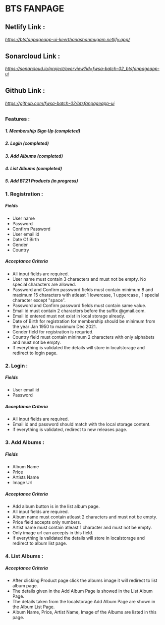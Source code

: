 # BTS FANPAGE

## Netlify Link :
   ###### https://btsfanpageapp-ui-keerthanashanmugam.netlify.app/

## Sonarcloud Link :
   ###### https://sonarcloud.io/project/overview?id=fwsa-batch-02_btsfanpageapp-ui 

## Github Link :
   ###### https://github.com/fwsa-batch-02/btsfanpageapp-ui      

### Features :
   ##### 1. Membership Sign Up (completed)
   ##### 2. Login (completed)
   ##### 3. Add Albums (completed)
   ##### 4. List Albums (completed)
   ##### 5. Add BT21 Products (in progress)

### 1. Registration :

   ##### Fields
  * User name
  * Password
  * Confirm Password
  * User email id
  * Date Of Birth
  * Gender
  * Country
   ##### Acceptance Criteria
  * All input fields are required.
  *  User name must contain 3 characters and must not be empty. No special characters are allowed.
  * Password and Confirm password fields must contain minimum 8 and maximum 15 characters with atleast 1 lowercase, 1 uppercase , 1 special character except "space".
  * Password and Confirm password fields must contain same value.
  * Email id must contain 2 characters before the suffix @gmail.com.
  * Email id entered must not exist in local storage already.
  * Date of Birth for registration for membership should be minimum from the year Jan 1950 to maximum Dec 2021.
  * Gender field for registration is requried.
  * Country field must contain minimum 2 characters with only alphabets and must not be empty.
  * If everything is validated the details will store in localstorage and redirect to login page.

 ### 2. Login :
  ##### Fields
 * User email id
 * Password
  ##### Acceptance Criteria
 * All input fields are required.
 * Email id and password should match with the local storage content.
 * If everything is validated, redirect to new releases page.
 
 ### 3. Add Albums :
  ##### Fields
  * Album Name
  * Price
  * Artists Name
  * Image Url
  ##### Acceptance Criteria
  * Add album button is in the list album page. 
  * All input fields are required.
  * Album name must contain atleast 2 characters and must not be empty.
  * Price field accepts only numbers.
  * Artist name must contain atleast 1 character and must not be empty.
  * Only image url can accepts in this field. 
  * If everything is validated the details will store in localstorage and redirect to album list page. 
 
 ### 4. List Albums :
  ##### Acceptance Criteria
  * After clicking Product page click the albums image it will redirect to list album page.
  * The details given in the Add Album Page is showed in the List Album Page.
  * The details taken from the localstorage Add Album Page are shown in the Album List Page.
  * Album Name, Price, Artist Name, Image of the Albums are listed in this page.

 
